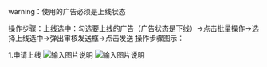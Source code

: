 warning：使用的广告必须是上线状态

操作步骤：上线选中：勾选要上线的广告（广告状态是下线）→点击批量操作→选择上线选中→弹出审核发送框→点击发送 
操作步骤图示：                       

1.申请上线
![输入图片说明](https://images.gitee.com/uploads/images/2021/0425/144841_8b944cdf_8867015.png "屏幕截图.png")
![输入图片说明](https://images.gitee.com/uploads/images/2021/0425/145312_7f86ce40_8867015.png "屏幕截图.png")